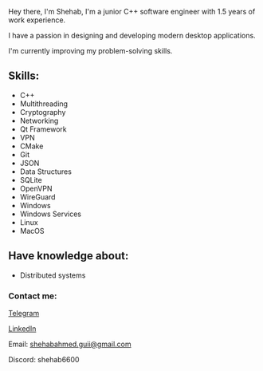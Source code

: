 Hey there, I'm Shehab, I'm a junior C++ software engineer with 1.5 years of work experience.

I have a passion in designing and developing modern desktop applications.

I'm currently improving my problem-solving skills.

## Skills:
* C++
* Multithreading
* Cryptography
* Networking
* Qt Framework
* VPN
* CMake
* Git
* JSON
* Data Structures
* SQLite
* OpenVPN
* WireGuard
* Windows
* Windows Services
* Linux
* MacOS

## Have knowledge about:
* Distributed systems

### Contact me:

[Telegram](https://t.me/ShehabGuii)

[LinkedIn](https://www.linkedin.com/in/shehab-a-55b937334/)

Email: shehabahmed.guii@gmail.com

Discord: shehab6600
